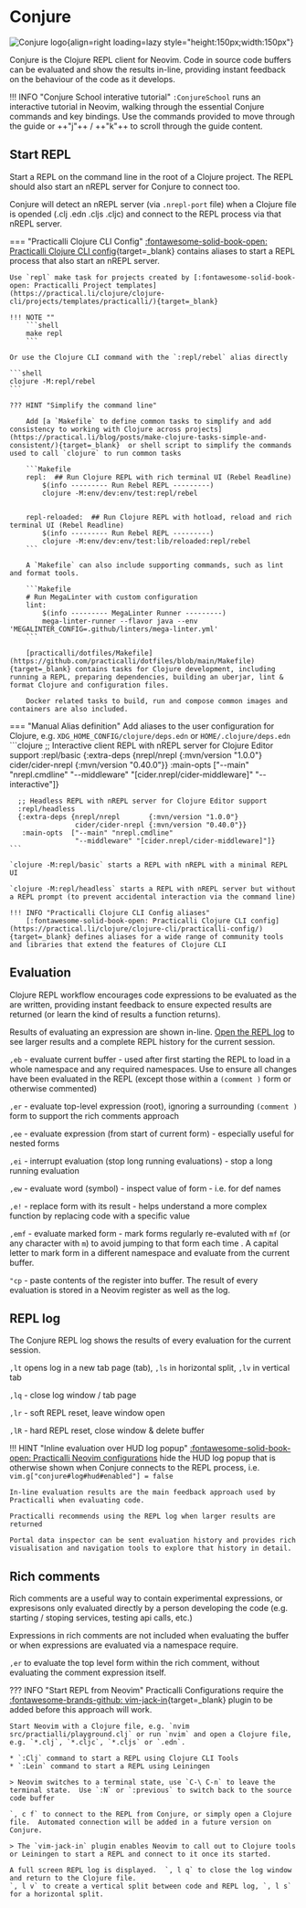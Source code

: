 # Conjure

![Conjure logo](https://github.com/practicalli/graphic-design/blob/live/logos/conjure-logo-wizard.png?raw=true){align=right loading=lazy style="height:150px;width:150px"}

Conjure is the Clojure REPL client for Neovim.  Code in source code buffers can be evaluated and show the results in-line, providing instant feedback on the behaviour of the code as it develops.

!!! INFO "Conjure School interative tutorial"
    `:ConjureSchool` runs an interactive tutorial in Neovim, walking through the essential Conjure commands and key bindings. Use the commands provided to move through the guide or ++"j"++ / ++"k"++ to scroll through the guide content.


## Start REPL

Start a REPL on the command line in the root of a Clojure project.  The REPL should also start an nREPL server for Conjure to connect too.

Conjure will detect an nREPL server (via `.nrepl-port` file) when a Clojure file is opended (.clj .edn .cljs .cljc) and connect to the REPL process via that nREPL server.


=== "Practicalli Clojure CLI Config"
    [:fontawesome-solid-book-open: Practicalli Clojure CLI config](https://practical.li/clojure/clojure-cli/practicalli-config/){target=_blank} contains aliases to  start a REPL process that also start an nREPL server.


    Use `repl` make task for projects created by [:fontawesome-solid-book-open: Practicalli Project templates](https://practical.li/clojure/clojure-cli/projects/templates/practicalli/){target=_blank}

    !!! NOTE ""
        ```shell
        make repl
        ```

    Or use the Clojure CLI command with the `:repl/rebel` alias directly

    ```shell
    clojure -M:repl/rebel
    ```

    ??? HINT "Simplify the command line"

        Add [a `Makefile` to define common tasks to simplify and add consistency to working with Clojure across projects](https://practical.li/blog/posts/make-clojure-tasks-simple-and-consistent/){target=_blank}  or shell script to simplify the commands used to call `clojure` to run common tasks

        ```Makefile
        repl:  ## Run Clojure REPL with rich terminal UI (Rebel Readline)
            $(info --------- Run Rebel REPL ---------)
            clojure -M:env/dev:env/test:repl/rebel


        repl-reloaded:  ## Run Clojure REPL with hotload, reload and rich terminal UI (Rebel Readline)
            $(info --------- Run Rebel REPL ---------)
            clojure -M:env/dev:env/test:lib/reloaded:repl/rebel
        ```

        A `Makefile` can also include supporting commands, such as lint and format tools.

        ```Makefile
        # Run MegaLinter with custom configuration
        lint:
            $(info --------- MegaLinter Runner ---------)
            mega-linter-runner --flavor java --env 'MEGALINTER_CONFIG=.github/linters/mega-linter.yml'
        ```

        [practicalli/dotfiles/Makefile](https://github.com/practicalli/dotfiles/blob/main/Makefile){target=_blank} contains tasks for Clojure development, including running a REPL, preparing dependencies, building an uberjar, lint & format Clojure and configuration files.

        Docker related tasks to build, run and compose common images and containers are also included.


=== "Manual Alias definition"
    Add aliases to the user configuration for Clojure, e.g. `XDG_HOME_CONFIG/clojure/deps.edn` or `HOME/.clojure/deps.edn`
    ```clojure
      ;; Interactive client REPL with nREPL server for Clojure Editor support
      :repl/basic
      {:extra-deps {nrepl/nrepl       {:mvn/version "1.0.0"}
                    cider/cider-nrepl {:mvn/version "0.40.0"}}
       :main-opts  ["--main" "nrepl.cmdline"
                    "--middleware" "[cider.nrepl/cider-middleware]"
                    "--interactive"]}

      ;; Headless REPL with nREPL server for Clojure Editor support
      :repl/headless
      {:extra-deps {nrepl/nrepl       {:mvn/version "1.0.0"}
                    cider/cider-nrepl {:mvn/version "0.40.0"}}
       :main-opts  ["--main" "nrepl.cmdline"
                    "--middleware" "[cider.nrepl/cider-middleware]"]}
    ```
    
    `clojure -M:repl/basic` starts a REPL with nREPL with a minimal REPL UI
     
    `clojure -M:repl/headless` starts a REPL with nREPL server but without a REPL prompt (to prevent accidental interaction via the command line)

    !!! INFO "Practicalli Clojure CLI Config aliases"
        [:fontawesome-solid-book-open: Practicalli Clojure CLI config](https://practical.li/clojure/clojure-cli/practicalli-config/){target=_blank} defines aliases for a wide range of community tools and libraries that extend the features of Clojure CLI


## Evaluation

Clojure REPL workflow encourages code expressions to be evaluated as the are written, providing instant feedback to ensure expected results are returned (or learn the kind of results a function returns).

Results of evaluating an expression are shown in-line.  [Open the REPL log](#repl-log) to see larger results and a complete REPL history for the current session.

`,eb` - evaluate current buffer - used after first starting the REPL to load in a whole namespace and any required namespaces. Use to ensure all changes have been evaluated in the REPL (except those within a `(comment )` form or otherwise commented)

`,er` - evaluate top-level expression (root), ignoring a surrounding `(comment )` form to support the rich comments approach

`,ee` - evaluate expression (from start of current form) - especially useful for nested forms

`,ei` - interrupt evaluation (stop long running evaluations) - stop a long running evaluation

`,ew` - evaluate word (symbol) - inspect value of form - i.e. for def names

`,e!` - replace form with its result - helps understand a more complex function by replacing code with a specific value

`,emf` - evaluate marked form - mark forms regularly re-evaluted with `mf` (or any character with `m`) to avoid jumping to that form each time . A capital letter to mark form in a different namespace and evaluate  from the current buffer. 

`"cp` - paste contents of the register into buffer. The result of every evaluation is stored in a Neovim register as well as the log.


## REPL log

The Conjure REPL log shows the results of every evaluation for the current session.

`,lt` opens log in a new tab page (tab), `,ls` in horizontal split, `,lv` in vertical tab

`,lq` - close log window / tab page

`,lr` - soft REPL reset, leave window open

`,lR` - hard REPL reset, close window & delete buffer

!!! HINT "Inline evaluation over HUD log popup"
    [:fontawesome-solid-book-open: Practicalli Neovim configurations](https://practical.li/neovim/configuration/) hide the HUD log popup that is otherwise shown when Conjure connects to the REPL process, i.e. `vim.g["conjure#log#hud#enabled"] = false`

    In-line evaluation results are the main feedback approach used by Practicalli when evaluating code.

    Practicalli recommends using the REPL log when larger results are returned

    Portal data inspector can be sent evaluation history and provides rich visualisation and navigation tools to explore that history in detail.


## Rich comments

Rich comments are a useful way to contain experimental expressions, or expresisons only evaluated directly by a person developing the code (e.g. starting / stoping services, testing api calls, etc.)

Expressions in rich comments are not included when evaluating the buffer or when expressions are evaluated via a namespace require.

`,er` to evaluate the top level form within the rich comment, without evaluating the comment expression itself.


??? INFO "Start REPL from Neovim"
    Practicalli Configurations require the [:fontawesome-brands-github: vim-jack-in](https://github.com/clojure-vim/vim-jack-in){target=_blank} plugin to be added before this approach will work.

    Start Neovim with a Clojure file, e.g. `nvim src/practialli/playground.clj` or run `nvim` and open a Clojure file, e.g. `*.clj`, `*.cljc`, `*.cljs` or `.edn`.

    * `:Clj` command to start a REPL using Clojure CLI Tools
    * `:Lein` command to start a REPL using Leiningen

    > Neovim switches to a terminal state, use `C-\ C-n` to leave the terminal state.  Use `:N` or `:previous` to switch back to the source code buffer

    `, c f` to connect to the REPL from Conjure, or simply open a Clojure file.  Automated connection will be added in a future version on Conjure.

    > The `vim-jack-in` plugin enables Neovim to call out to Clojure tools or Leiningen to start a REPL and connect to it once its started.

    A full screen REPL log is displayed.  `, l q` to close the log window and return to the Clojure file.
    `, l v` to create a vertical split between code and REPL log, `, l s` for a horizontal split.

